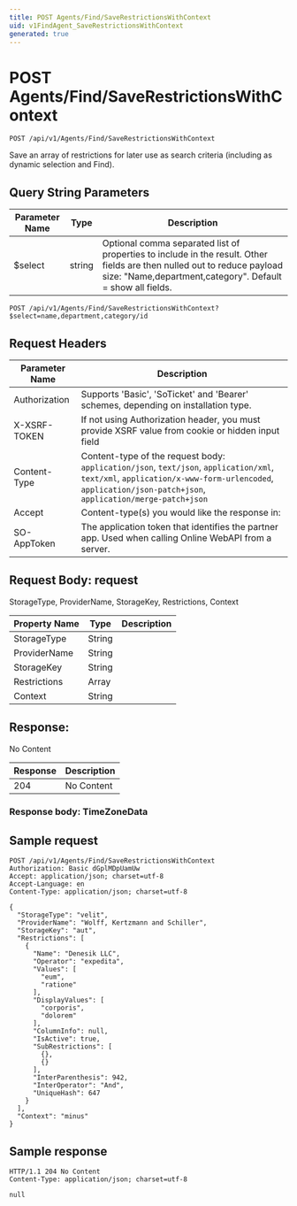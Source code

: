 ```yaml
---
title: POST Agents/Find/SaveRestrictionsWithContext
uid: v1FindAgent_SaveRestrictionsWithContext
generated: true
---
```


# POST Agents/Find/SaveRestrictionsWithContext

```http
POST /api/v1/Agents/Find/SaveRestrictionsWithContext
```

Save an array of restrictions for later use as search criteria (including as dynamic selection and Find).







## Query String Parameters

| Parameter Name | Type |  Description |
|----------------|------|--------------|
| $select | string |  Optional comma separated list of properties to include in the result. Other fields are then nulled out to reduce payload size: "Name,department,category". Default = show all fields. |

```http
POST /api/v1/Agents/Find/SaveRestrictionsWithContext?$select=name,department,category/id
```


## Request Headers

| Parameter Name | Description |
|----------------|-------------|
| Authorization  | Supports 'Basic', 'SoTicket' and 'Bearer' schemes, depending on installation type. |
| X-XSRF-TOKEN   | If not using Authorization header, you must provide XSRF value from cookie or hidden input field |
| Content-Type | Content-type of the request body: `application/json`, `text/json`, `application/xml`, `text/xml`, `application/x-www-form-urlencoded`, `application/json-patch+json`, `application/merge-patch+json` |
| Accept         | Content-type(s) you would like the response in:  |
| SO-AppToken | The application token that identifies the partner app. Used when calling Online WebAPI from a server. |

## Request Body: request 

StorageType, ProviderName, StorageKey, Restrictions, Context 

| Property Name | Type |  Description |
|----------------|------|--------------|
| StorageType | String |  |
| ProviderName | String |  |
| StorageKey | String |  |
| Restrictions | Array |  |
| Context | String |  |

## Response:

No Content

| Response | Description |
|----------------|-------------|
| 204 | No Content |

### Response body: TimeZoneData


## Sample request

```http!
POST /api/v1/Agents/Find/SaveRestrictionsWithContext
Authorization: Basic dGplMDpUamUw
Accept: application/json; charset=utf-8
Accept-Language: en
Content-Type: application/json; charset=utf-8

{
  "StorageType": "velit",
  "ProviderName": "Wolff, Kertzmann and Schiller",
  "StorageKey": "aut",
  "Restrictions": [
    {
      "Name": "Denesik LLC",
      "Operator": "expedita",
      "Values": [
        "eum",
        "ratione"
      ],
      "DisplayValues": [
        "corporis",
        "dolorem"
      ],
      "ColumnInfo": null,
      "IsActive": true,
      "SubRestrictions": [
        {},
        {}
      ],
      "InterParenthesis": 942,
      "InterOperator": "And",
      "UniqueHash": 647
    }
  ],
  "Context": "minus"
}
```

## Sample response

```http_
HTTP/1.1 204 No Content
Content-Type: application/json; charset=utf-8

null
```